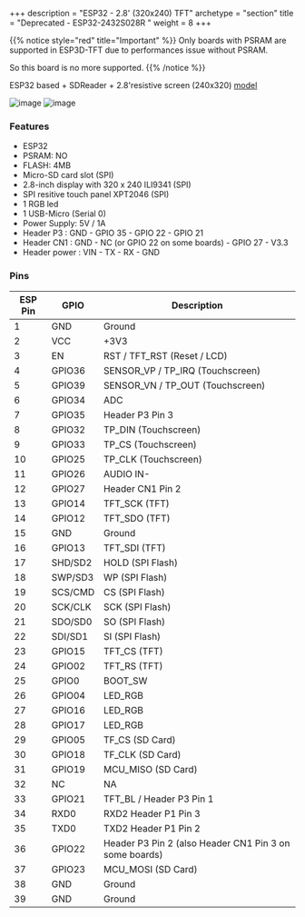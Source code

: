+++
description = "ESP32 - 2.8' (320x240) TFT"
archetype = "section"
title = "Deprecated - ESP32-2432S028R "
weight = 8
+++

{{% notice style="red" title="Important"  %}}
Only boards with PSRAM are supported in ESP3D-TFT due to performances issue without PSRAM.   

So this board is no more supported.
{{% /notice %}}

ESP32 based + SDReader + 2.8'resistive screen (240x320) [model](https://www.aliexpress.com/item/3256804315935867.html)

![image](front.jpg?width=400px)
![image](back.jpg?width=400px)


### Features
* ESP32
* PSRAM: NO     
* FLASH: 4MB
* Micro-SD card slot (SPI)
* 2.8-inch display with 320 x 240 ILI9341 (SPI)   
* SPI resitive touch panel XPT2046 (SPI)    
* 1 RGB led
* 1 USB-Micro (Serial 0)
* Power Supply: 5V / 1A
* Header P3 : GND - GPIO 35 - GPIO 22 - GPIO 21 
* Header CN1 :  GND - NC (or GPIO 22 on some boards) - GPIO 27 - V3.3
* Header power : VIN - TX - RX - GND

### Pins
|ESP Pin|  GPIO   | Description                              |
| ----- | ------- | ---------------------------------------- |
|   1   |  GND    |  Ground                                  |
|   2   |  VCC    |  +3V3                                    |
|   3   |  EN     |  RST / TFT_RST (Reset / LCD)             |
|   4   |  GPIO36 |  SENSOR_VP / TP_IRQ (Touchscreen)        |
|   5   |  GPIO39 |  SENSOR_VN / TP_OUT (Touchscreen)        |
|   6   |  GPIO34 |  ADC                                     |
|   7   |  GPIO35 |  Header P3 Pin 3                         |
|   8   |  GPIO32 |  TP_DIN (Touchscreen)                    |
|   9   |  GPIO33 |  TP_CS (Touchscreen)                     |
|   10  |  GPIO25 |  TP_CLK (Touchscreen)                    |
|   11  |  GPIO26 |  AUDIO IN-                               |
|   12  |  GPIO27 |  Header CN1 Pin 2                        |
|   13  |  GPIO14 |  TFT_SCK (TFT)                           |
|   14  |  GPIO12 |  TFT_SDO (TFT)                           |
|   15  |  GND    |  Ground                                  |
|   16  |  GPIO13 |  TFT_SDI (TFT)                           |
|   17  | SHD/SD2 |  HOLD (SPI Flash)                        |
|   18  | SWP/SD3 |  WP (SPI Flash)                          |
|   19  | SCS/CMD |  CS (SPI Flash)                          |
|   20  | SCK/CLK |  SCK (SPI Flash)                         |
|   21  | SDO/SD0 |  SO (SPI Flash)                          |
|   22  | SDI/SD1 |  SI (SPI Flash)                          |
|   23  |  GPIO15 |  TFT_CS (TFT)                            |
|   24  |  GPIO02 |  TFT_RS (TFT)                            |
|   25  |  GPIO0  |  BOOT_SW                                 |
|   26  |  GPIO04 |  LED_RGB                                 |
|   27  |  GPIO16 |  LED_RGB                                 |
|   28  |  GPIO17 |  LED_RGB                                 |
|   29  |  GPIO05 |  TF_CS (SD Card)                         |
|   30  |  GPIO18 |  TF_CLK (SD Card)                        |
|   31  |  GPIO19 |  MCU_MISO (SD Card)                      |
|   32  |  NC     |  NA                                      |
|   33  |  GPIO21 |  TFT_BL / Header P3 Pin 1                |
|   34  |  RXD0   |  RXD2 Header P1 Pin 3                    |
|   35  |  TXD0   |  TXD2 Header P1 Pin 2                    |
|   36  |  GPIO22 |  Header P3 Pin 2 (also Header CN1 Pin 3 on some boards) |
|   37  |  GPIO23 |  MCU_MOSI (SD Card)                      |
|   38  |  GND    |  Ground                                  |
|   39  |  GND    |  Ground                                  |


